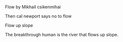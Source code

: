 Flow by Mikhail csikenmihai 

Then cal newport says no to flow

Flow up slope

The breakthrough human is the river that flows up slope.